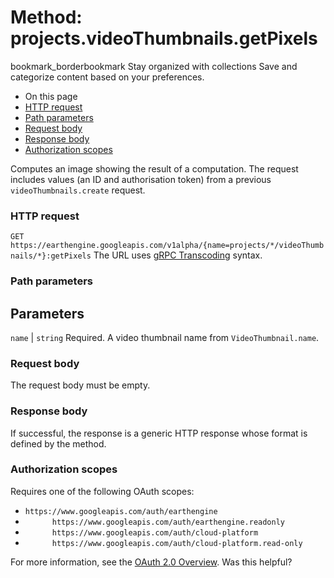  
#  Method: projects.videoThumbnails.getPixels 
bookmark_borderbookmark Stay organized with collections  Save and categorize content based on your preferences.
  * On this page
  * [HTTP request](https://developers.google.com/earth-engine/reference/rest/v1alpha/projects.videoThumbnails/getPixels#http-request)
  * [Path parameters](https://developers.google.com/earth-engine/reference/rest/v1alpha/projects.videoThumbnails/getPixels#path-parameters)
  * [Request body](https://developers.google.com/earth-engine/reference/rest/v1alpha/projects.videoThumbnails/getPixels#request-body)
  * [Response body](https://developers.google.com/earth-engine/reference/rest/v1alpha/projects.videoThumbnails/getPixels#response-body)
  * [Authorization scopes](https://developers.google.com/earth-engine/reference/rest/v1alpha/projects.videoThumbnails/getPixels#authorization-scopes)


Computes an image showing the result of a computation. The request includes values (an ID and authorisation token) from a previous `videoThumbnails.create` request.
### HTTP request
`GET https://earthengine.googleapis.com/v1alpha/{name=projects/*/videoThumbnails/*}:getPixels`
The URL uses [gRPC Transcoding](https://google.aip.dev/127) syntax.
### Path parameters
Parameters  
---  
`name` |  `string` Required. A video thumbnail name from `VideoThumbnail.name`.  
### Request body
The request body must be empty.
### Response body
If successful, the response is a generic HTTP response whose format is defined by the method.
### Authorization scopes
Requires one of the following OAuth scopes:
  * `https://www.googleapis.com/auth/earthengine`
  * `      https://www.googleapis.com/auth/earthengine.readonly`
  * `      https://www.googleapis.com/auth/cloud-platform`
  * `      https://www.googleapis.com/auth/cloud-platform.read-only`


For more information, see the [OAuth 2.0 Overview](https://developers.google.com/identity/protocols/OAuth2).
Was this helpful?
